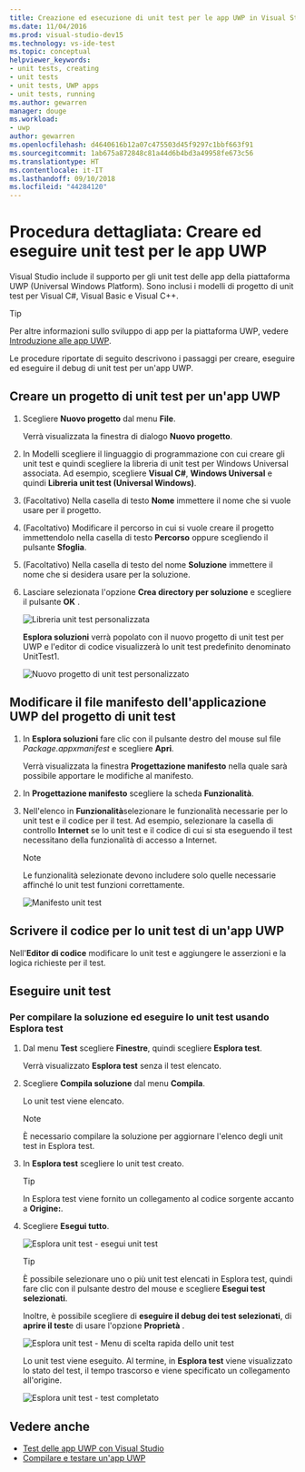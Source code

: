 ```yaml
---
title: Creazione ed esecuzione di unit test per le app UWP in Visual Studio
ms.date: 11/04/2016
ms.prod: visual-studio-dev15
ms.technology: vs-ide-test
ms.topic: conceptual
helpviewer_keywords:
- unit tests, creating
- unit tests
- unit tests, UWP apps
- unit tests, running
ms.author: gewarren
manager: douge
ms.workload:
- uwp
author: gewarren
ms.openlocfilehash: d4640616b12a07c475503d45f9297c1bbf663f91
ms.sourcegitcommit: 1ab675a872848c81a44d6b4bd3a49958fe673c56
ms.translationtype: HT
ms.contentlocale: it-IT
ms.lasthandoff: 09/10/2018
ms.locfileid: "44284120"
---
```

# <a name="walkthrough-create-and-run-unit-tests-for-uwp-apps"></a>Procedura dettagliata: Creare ed eseguire unit test per le app UWP

Visual Studio include il supporto per gli unit test delle app della piattaforma UWP (Universal Windows Platform). Sono inclusi i modelli di progetto di unit test per Visual C#, Visual Basic e Visual C++.

> [!TIP]
> Per altre informazioni sullo sviluppo di app per la piattaforma UWP, vedere [Introduzione alle app UWP](/windows/uwp/get-started/).

Le procedure riportate di seguito descrivono i passaggi per creare, eseguire ed eseguire il debug di unit test per un'app UWP.

## <a name="create-a-unit-test-project-for-a-uwp-app"></a>Creare un progetto di unit test per un'app UWP

1.  Scegliere **Nuovo progetto** dal menu **File**.

     Verrà visualizzata la finestra di dialogo **Nuovo progetto**.

2.  In Modelli scegliere il linguaggio di programmazione con cui creare gli unit test e quindi scegliere la libreria di unit test per Windows Universal associata. Ad esempio, scegliere **Visual C#**, **Windows Universal** e quindi **Libreria unit test (Universal Windows)**.

3.  (Facoltativo) Nella casella di testo **Nome** immettere il nome che si vuole usare per il progetto.

4.  (Facoltativo) Modificare il percorso in cui si vuole creare il progetto immettendolo nella casella di testo **Percorso** oppure scegliendo il pulsante **Sfoglia**.

5.  (Facoltativo) Nella casella di testo del nome **Soluzione** immettere il nome che si desidera usare per la soluzione.

6.  Lasciare selezionata l'opzione **Crea directory per soluzione** e scegliere il pulsante **OK** .

     ![Libreria unit test personalizzata](../test/media/unit_test_win8_1.png)

     **Esplora soluzioni** verrà popolato con il nuovo progetto di unit test per UWP e l'editor di codice visualizzerà lo unit test predefinito denominato UnitTest1.

     ![Nuovo progetto di unit test personalizzato](../test/media/unit_test_win8_unittestexplorer_newprojectcreated.png)

## <a name="edit-the-unit-test-projects-uwp-application-manifest-file"></a>Modificare il file manifesto dell'applicazione UWP del progetto di unit test

1.  In **Esplora soluzioni** fare clic con il pulsante destro del mouse sul file *Package.appxmanifest* e scegliere **Apri**.

     Verrà visualizzata la finestra **Progettazione manifesto** nella quale sarà possibile apportare le modifiche al manifesto.

2.  In **Progettazione manifesto** scegliere la scheda **Funzionalità**.

3.  Nell'elenco in **Funzionalità**selezionare le funzionalità necessarie per lo unit test e il codice per il test. Ad esempio, selezionare la casella di controllo **Internet** se lo unit test e il codice di cui si sta eseguendo il test necessitano della funzionalità di accesso a Internet.

    > [!NOTE]
    > Le funzionalità selezionate devono includere solo quelle necessarie affinché lo unit test funzioni correttamente.

     ![Manifesto unit test](../test/media/unit_test_win8_.png)

## <a name="code-the-unit-test-for-a-uwp-app"></a>Scrivere il codice per lo unit test di un'app UWP

Nell'**Editor di codice** modificare lo unit test e aggiungere le asserzioni e la logica richieste per il test.

## <a name="run-unit-tests"></a>Eseguire unit test

### <a name="to-build-the-solution-and-run-the-unit-test-using-test-explorer"></a>Per compilare la soluzione ed eseguire lo unit test usando Esplora test

1.  Dal menu **Test** scegliere **Finestre**, quindi scegliere **Esplora test**.

     Verrà visualizzato **Esplora test** senza il test elencato.

2.  Scegliere **Compila soluzione** dal menu **Compila**.

     Lo unit test viene elencato.

    > [!NOTE]
    > È necessario compilare la soluzione per aggiornare l'elenco degli unit test in Esplora test.

3.  In **Esplora test** scegliere lo unit test creato.

    > [!TIP]
    > In Esplora test viene fornito un collegamento al codice sorgente accanto a **Origine:**.

4.  Scegliere **Esegui tutto**.

     ![Esplora unit test &#45; esegui unit test](../test/media/unit_test_win8_unittestexplorer_contextmenurun.png)

    > [!TIP]
    > È possibile selezionare uno o più unit test elencati in Esplora test, quindi fare clic con il pulsante destro del mouse e scegliere **Esegui test selezionati**.
    >
    > Inoltre, è possibile scegliere di **eseguire il debug dei test selezionati**, di **aprire il test**e di usare l'opzione **Proprietà** .
    >
    > ![Esplora unit test &#45; Menu di scelta rapida dello unit test](../test/media/unit_test_win8_unittestexplorer_contextmenu.png)

    Lo unit test viene eseguito. Al termine, in **Esplora test** viene visualizzato lo stato del test, il tempo trascorso e viene specificato un collegamento all'origine.

    ![Esplora unit test &#45; test completato](../test/media/unit_test_win8_unittestexplorer_done.png)

## <a name="see-also"></a>Vedere anche

- [Test delle app UWP con Visual Studio](../test/testing-store-apps-with-visual-studio.md)
- [Compilare e testare un'app UWP](/azure/devops/pipelines/apps/windows/universal?tabs=vsts)
